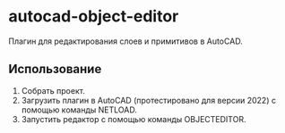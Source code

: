 # autocad-object-editor

Плагин для редактирования слоев и примитивов в AutoCAD.

## Использование

1. Собрать проект.
2. Загрузить плагин в AutoCAD (протестировано для версии 2022) с помощью команды NETLOAD.
3. Запустить редактор с помощью команды OBJECTEDITOR.
